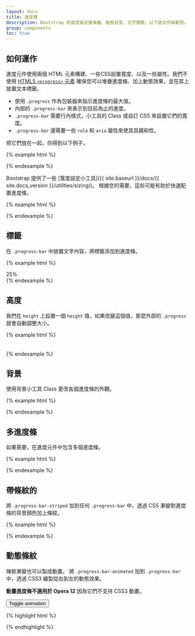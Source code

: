 ```yaml
---
layout: docs
title: 進度條
description: Bootstrap 的進度條支援堆疊、動態背景、文字標籤，以下是文件與範例。
group: components
toc: true
---
```


## 如何運作

進度元件使用兩個 HTML 元素構建、一些CSS設置寬度、以及一些屬性。我們不使用 [HTML5 `<progress>` 元素](https://developer.mozilla.org/en-US/docs/Web/HTML/Element/progress) 確保您可以堆疊進度條、加上動態效果，並在其上放置文本標籤。

- 使用 `.progress` 作為包裝器來指示進度條的最大值。
- 內部的 `.progress-bar` 來表示到目前為止的進度。
- `.progress-bar` 需要行內樣式，小工具的 Class 或自訂 CSS 來設置它們的寬度。
- `.progress-bar` 還需要一些 `role` 和 `aria` 屬性來使其具親和性。

把它們放在一起，你得到以下例子。

{% example html %}
<div class="progress">
  <div class="progress-bar" role="progressbar" aria-valuenow="0" aria-valuemin="0" aria-valuemax="100"></div>
</div>
<div class="progress">
  <div class="progress-bar" role="progressbar" style="width: 25%" aria-valuenow="25" aria-valuemin="0" aria-valuemax="100"></div>
</div>
<div class="progress">
  <div class="progress-bar" role="progressbar" style="width: 50%" aria-valuenow="50" aria-valuemin="0" aria-valuemax="100"></div>
</div>
<div class="progress">
  <div class="progress-bar" role="progressbar" style="width: 75%" aria-valuenow="75" aria-valuemin="0" aria-valuemax="100"></div>
</div>
<div class="progress">
  <div class="progress-bar" role="progressbar" style="width: 100%" aria-valuenow="100" aria-valuemin="0" aria-valuemax="100"></div>
</div>
{% endexample %}

Bootstrap 提供了一些 [寬度設定小工具]({{ site.baseurl }}/docs/{{ site.docs_version }}/utilities/sizing/)。 根據您的需要，這些可能有助於快速配置進度條。


{% example html %}
<div class="progress">
  <div class="progress-bar w-75" role="progressbar" aria-valuenow="75" aria-valuemin="0" aria-valuemax="100"></div>
</div>
{% endexample %}

## 標籤

在 `.progress-bar` 中放置文字內容，將標籤添加到進度條。


{% example html %}
<div class="progress">
  <div class="progress-bar" role="progressbar" style="width: 25%;" aria-valuenow="25" aria-valuemin="0" aria-valuemax="100">25%</div>
</div>
{% endexample %}

## 高度

我們在 `height` 上設置一個 `height` 值，如果改變這個值，那麼外部的 `.progress` 就會自動調整大小。

{% example html %}
<div class="progress">
  <div class="progress-bar" role="progressbar" style="width: 25%; height: 1px;" aria-valuenow="25" aria-valuemin="0" aria-valuemax="100"></div>
</div>
<div class="progress">
  <div class="progress-bar" role="progressbar" style="width: 25%; height: 20px;" aria-valuenow="25" aria-valuemin="0" aria-valuemax="100"></div>
</div>
{% endexample %}

## 背景

使用背景小工具 Class 更改各個進度條的外觀。


{% example html %}
<div class="progress">
  <div class="progress-bar bg-success" role="progressbar" style="width: 25%" aria-valuenow="25" aria-valuemin="0" aria-valuemax="100"></div>
</div>
<div class="progress">
  <div class="progress-bar bg-info" role="progressbar" style="width: 50%" aria-valuenow="50" aria-valuemin="0" aria-valuemax="100"></div>
</div>
<div class="progress">
  <div class="progress-bar bg-warning" role="progressbar" style="width: 75%" aria-valuenow="75" aria-valuemin="0" aria-valuemax="100"></div>
</div>
<div class="progress">
  <div class="progress-bar bg-danger" role="progressbar" style="width: 100%" aria-valuenow="100" aria-valuemin="0" aria-valuemax="100"></div>
</div>
{% endexample %}

## 多進度條

如果需要，在進度元件中包含多個進度條。

{% example html %}
<div class="progress">
  <div class="progress-bar" role="progressbar" style="width: 15%" aria-valuenow="15" aria-valuemin="0" aria-valuemax="100"></div>
  <div class="progress-bar bg-success" role="progressbar" style="width: 30%" aria-valuenow="30" aria-valuemin="0" aria-valuemax="100"></div>
  <div class="progress-bar bg-info" role="progressbar" style="width: 20%" aria-valuenow="20" aria-valuemin="0" aria-valuemax="100"></div>
</div>
{% endexample %}

##  帶條紋的

將 `.progress-bar-striped` 加到任何 `.progress-bar` 中，透過 CSS 漸變對進度條的背景顏色加上條紋。

{% example html %}
<div class="progress">
  <div class="progress-bar progress-bar-striped" role="progressbar" style="width: 10%" aria-valuenow="10" aria-valuemin="0" aria-valuemax="100"></div>
</div>
<div class="progress">
  <div class="progress-bar progress-bar-striped bg-success" role="progressbar" style="width: 25%" aria-valuenow="25" aria-valuemin="0" aria-valuemax="100"></div>
</div>
<div class="progress">
  <div class="progress-bar progress-bar-striped bg-info" role="progressbar" style="width: 50%" aria-valuenow="50" aria-valuemin="0" aria-valuemax="100"></div>
</div>
<div class="progress">
  <div class="progress-bar progress-bar-striped bg-warning" role="progressbar" style="width: 75%" aria-valuenow="75" aria-valuemin="0" aria-valuemax="100"></div>
</div>
<div class="progress">
  <div class="progress-bar progress-bar-striped bg-danger" role="progressbar" style="width: 100%" aria-valuenow="100" aria-valuemin="0" aria-valuemax="100"></div>
</div>
{% endexample %}

## 動態條紋

條紋漸變也可以製成動畫。 將 `.progress-bar-animated` 加到 `.progress-bar` 中，透過 CSS3 繪製從右到左的動態效果。

**動畫進度條不適用於 Opera 12** 因為它們不支持 CSS3 動畫。

<div class="bd-example">
  <div class="progress">
    <div class="progress-bar progress-bar-striped" role="progressbar" aria-valuenow="75" aria-valuemin="0" aria-valuemax="100" style="width: 75%"></div>
  </div>
  <button type="button" class="btn btn-secondary bd-toggle-animated-progress" data-toggle="button" aria-pressed="false" autocomplete="off">
    Toggle animation
  </button>
</div>

{% highlight html %}
<div class="progress">
  <div class="progress-bar progress-bar-striped progress-bar-animated" role="progressbar" aria-valuenow="75" aria-valuemin="0" aria-valuemax="100" style="width: 75%"></div>
</div>
{% endhighlight %}
